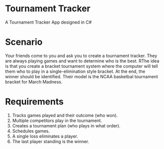 # Tournament Tracker
A Tournament Tracker App designed in C#

# Scenario
Your friends come to you and ask you to create a tournament tracker. They are always playing games and want to determine who is the best. RThe idea is that you create a bracket tournament system where the computer will tell them who to play in a single-elimination style bracket. At the end, the winner should be identified. Their model is the NCAA basketbal tournament bracket for March Madness.

# Requirements
1. Tracks games played and their outcome (who won).
2. Multiple competitors play in the tournament.
3. Creates a tournament plan (who plays in what order).
4. Schedules games.
5. A single loss eliminates a player.
6. The last player standing is the winner. 
